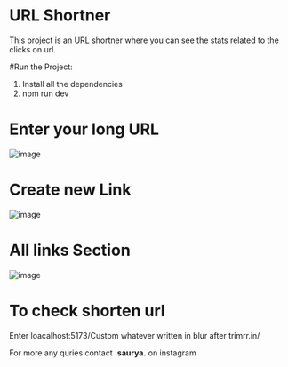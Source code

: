 # URL Shortner
This project is an URL shortner where you can see the stats related to the clicks on url.

#Run the Project: 
1. Install all the dependencies
2. npm run dev

# Enter your long URL
![image](https://github.com/user-attachments/assets/16ef8c1c-f1e4-40a2-8370-3cf1d4caf3e9)

# Create new Link
![image](https://github.com/user-attachments/assets/bc355f48-3501-4ebc-8847-c61cc6d3c97e)

# All links Section
![image](https://github.com/user-attachments/assets/b5df3dfd-7f71-4c45-b8af-1e2a1347ded2)

# To check shorten url 
Enter loacalhost:5173/Custom whatever written in blur after trimrr.in/

For more any quries contact __.saurya.__ on instagram
